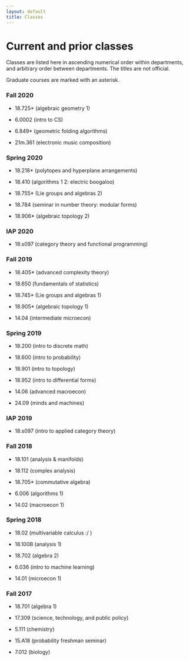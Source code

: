 ```yaml
---
layout: default
title: Classes
---
```


<script type="text/javascript" src="https://cdn.mathjax.org/mathjax/latest/MathJax.js?config=TeX-AMS-MML_HTMLorMML"> </script> 
# Current and prior classes

Classes are listed here in ascending numerical order within departments, and arbitrary order between departments.
The titles are not official.

Graduate courses are marked with an asterisk.

### Fall 2020

* 18.725\* (algebraic geometry 1)

* 6.0002 (intro to CS)

* 6.849\* (geometric folding algorithms)

* 21m.361 (electronic music composition)

### Spring 2020

* 18.218\* (polytopes and hyperplane arrangements)

* 18.410 (algorithms 1 2: electric boogaloo)

* 18.755\* (Lie groups and algebras 2)

* 18.784 (seminar in number theory: modular forms)

* 18.906\* (algebraic topology 2)

### IAP 2020

* 18.s097 (category theory and functional programming)

### Fall 2019

* 18.405\* (advanced complexity theory)

* 18.650 (fundamentals of statistics)

* 18.745\* (Lie groups and algebras 1)

* 18.905\* (algebraic topology 1)

* 14.04 (intermediate microecon)

### Spring 2019

* 18.200 (intro to discrete math)

* 18.600 (intro to probability)

* 18.901 (intro to topology)

* 18.952 (intro to differential forms)

* 14.06 (advanced macroecon)

* 24.09 (minds and machines)

### IAP 2019

* 18.s097 (intro to applied category theory)

### Fall 2018

* 18.101 (analysis \& manifolds)

* 18.112 (complex analysis)

* 18.705\* (commutative algebra)

* 6.006 (algorithms 1)

* 14.02 (macroecon 1)

### Spring 2018

* 18.02 (multivariable calculus :/ )

* 18.100B (analysis 1)

* 18.702 (algebra 2)

* 6.036 (intro to machine learning)

* 14.01 (microecon 1)

### Fall 2017

* 18.701 (algebra 1)

* 17.309 (science, technology, and public policy)

* 5.111 (chemistry)

* 15.A18 (probability freshman seminar)

* 7.012 (biology)


